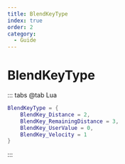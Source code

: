 ```yaml
---
title: BlendKeyType
index: true
order: 2
category:
  - Guide
---
```


# BlendKeyType
::: tabs
@tab Lua
```lua
BlendKeyType = {
    BlendKey_Distance = 2,
    BlendKey_RemainingDistance = 3,
    BlendKey_UserValue = 0,
    BlendKey_Velocity = 1
}
```
:::